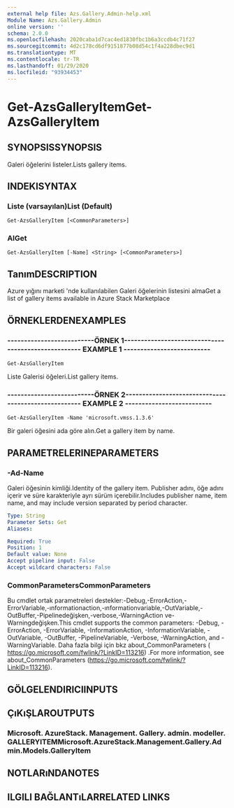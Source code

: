 ```yaml
---
external help file: Azs.Gallery.Admin-help.xml
Module Name: Azs.Gallery.Admin
online version: ''
schema: 2.0.0
ms.openlocfilehash: 2020caba1d7cac4ed1830fbc1b6a3ccdb4c71f27
ms.sourcegitcommit: 4d2c178cd6df9151877b08d54c1f4a228dbec9d1
ms.translationtype: MT
ms.contentlocale: tr-TR
ms.lasthandoff: 01/29/2020
ms.locfileid: "93934453"
---
```

# <span data-ttu-id="4be0c-101">Get-AzsGalleryItem</span><span class="sxs-lookup"><span data-stu-id="4be0c-101">Get-AzsGalleryItem</span></span>

## <span data-ttu-id="4be0c-102">SYNOPSIS</span><span class="sxs-lookup"><span data-stu-id="4be0c-102">SYNOPSIS</span></span>
<span data-ttu-id="4be0c-103">Galeri öğelerini listeler.</span><span class="sxs-lookup"><span data-stu-id="4be0c-103">Lists gallery items.</span></span>

## <span data-ttu-id="4be0c-104">INDEKI</span><span class="sxs-lookup"><span data-stu-id="4be0c-104">SYNTAX</span></span>

### <span data-ttu-id="4be0c-105">Liste (varsayılan)</span><span class="sxs-lookup"><span data-stu-id="4be0c-105">List (Default)</span></span>
```
Get-AzsGalleryItem [<CommonParameters>]
```

### <span data-ttu-id="4be0c-106">Al</span><span class="sxs-lookup"><span data-stu-id="4be0c-106">Get</span></span>
```
Get-AzsGalleryItem [-Name] <String> [<CommonParameters>]
```

## <span data-ttu-id="4be0c-107">Tanım</span><span class="sxs-lookup"><span data-stu-id="4be0c-107">DESCRIPTION</span></span>
<span data-ttu-id="4be0c-108">Azure yığını marketi 'nde kullanılabilen Galeri öğelerinin listesini alma</span><span class="sxs-lookup"><span data-stu-id="4be0c-108">Get a list of gallery items available in Azure Stack Marketplace</span></span>

## <span data-ttu-id="4be0c-109">ÖRNEKLERDEN</span><span class="sxs-lookup"><span data-stu-id="4be0c-109">EXAMPLES</span></span>

### <span data-ttu-id="4be0c-110">--------------------------ÖRNEK 1--------------------------</span><span class="sxs-lookup"><span data-stu-id="4be0c-110">-------------------------- EXAMPLE 1 --------------------------</span></span>
```
Get-AzsGalleryItem
```

<span data-ttu-id="4be0c-111">Liste Galerisi öğeleri.</span><span class="sxs-lookup"><span data-stu-id="4be0c-111">List gallery items.</span></span>

### <span data-ttu-id="4be0c-112">--------------------------ÖRNEK 2--------------------------</span><span class="sxs-lookup"><span data-stu-id="4be0c-112">-------------------------- EXAMPLE 2 --------------------------</span></span>
```
Get-AzsGalleryItem -Name 'microsoft.vmss.1.3.6'
```

<span data-ttu-id="4be0c-113">Bir galeri öğesini ada göre alın.</span><span class="sxs-lookup"><span data-stu-id="4be0c-113">Get a gallery item by name.</span></span>

## <span data-ttu-id="4be0c-114">PARAMETRELERINE</span><span class="sxs-lookup"><span data-stu-id="4be0c-114">PARAMETERS</span></span>

### <span data-ttu-id="4be0c-115">-Ad</span><span class="sxs-lookup"><span data-stu-id="4be0c-115">-Name</span></span>
<span data-ttu-id="4be0c-116">Galeri öğesinin kimliği.</span><span class="sxs-lookup"><span data-stu-id="4be0c-116">Identity of the gallery item.</span></span>
<span data-ttu-id="4be0c-117">Publisher adını, öğe adını içerir ve süre karakteriyle ayrı sürüm içerebilir.</span><span class="sxs-lookup"><span data-stu-id="4be0c-117">Includes publisher name, item name, and may include version separated by period character.</span></span>

```yaml
Type: String
Parameter Sets: Get
Aliases: 

Required: True
Position: 1
Default value: None
Accept pipeline input: False
Accept wildcard characters: False
```

### <span data-ttu-id="4be0c-118">CommonParameters</span><span class="sxs-lookup"><span data-stu-id="4be0c-118">CommonParameters</span></span>
<span data-ttu-id="4be0c-119">Bu cmdlet ortak parametreleri destekler:-Debug,-ErrorAction,-ErrorVariable,-ınformationaction,-ınformationvariable,-OutVariable,-OutBuffer,-Pipelinedeğişken,-verbose,-WarningAction ve-Warningdeğişken.</span><span class="sxs-lookup"><span data-stu-id="4be0c-119">This cmdlet supports the common parameters: -Debug, -ErrorAction, -ErrorVariable, -InformationAction, -InformationVariable, -OutVariable, -OutBuffer, -PipelineVariable, -Verbose, -WarningAction, and -WarningVariable.</span></span> <span data-ttu-id="4be0c-120">Daha fazla bilgi için bkz about_CommonParameters ( https://go.microsoft.com/fwlink/?LinkID=113216) .</span><span class="sxs-lookup"><span data-stu-id="4be0c-120">For more information, see about_CommonParameters (https://go.microsoft.com/fwlink/?LinkID=113216).</span></span>

## <span data-ttu-id="4be0c-121">GÖLGELENDIRICI</span><span class="sxs-lookup"><span data-stu-id="4be0c-121">INPUTS</span></span>

## <span data-ttu-id="4be0c-122">ÇıKıŞLAR</span><span class="sxs-lookup"><span data-stu-id="4be0c-122">OUTPUTS</span></span>

### <span data-ttu-id="4be0c-123">Microsoft. AzureStack. Management. Gallery. admin. modeller. GALLERYITEM</span><span class="sxs-lookup"><span data-stu-id="4be0c-123">Microsoft.AzureStack.Management.Gallery.Admin.Models.GalleryItem</span></span>

## <span data-ttu-id="4be0c-124">NOTLARıNDA</span><span class="sxs-lookup"><span data-stu-id="4be0c-124">NOTES</span></span>

## <span data-ttu-id="4be0c-125">ILGILI BAĞLANTıLAR</span><span class="sxs-lookup"><span data-stu-id="4be0c-125">RELATED LINKS</span></span>


